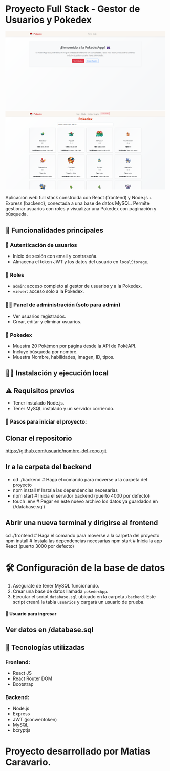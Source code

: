 # Proyecto Full Stack - Gestor de Usuarios y Pokedex

<img src="frontend/public/pokeport.png" alt="Pokedex App" width="500"/>
<img src="frontend/public/pokeport2.png" alt="Pokedex App" width="500"/>

Aplicación web full stack construida con React (frontend) y Node.js + Express (backend), conectada a una base de datos MySQL. 
Permite gestionar usuarios con roles y visualizar una Pokedex con paginación y búsqueda.

## 🚀 Funcionalidades principales

### 🔐 Autenticación de usuarios
- Inicio de sesión con email y contraseña.
- Almacena el token JWT y los datos del usuario en `localStorage`.

### 👤 Roles
- `admin`: acceso completo al gestor de usuarios y a la Pokedex.
- `viewer`: acceso solo a la Pokedex.

### 🧑‍💻 Panel de administración (solo para admin)
- Ver usuarios registrados.
- Crear, editar y eliminar usuarios.

### 📱 Pokedex
- Muestra 20 Pokémon por página desde la API de PokéAPI.
- Incluye búsqueda por nombre.
- Muestra Nombre, habilidades, imagen, ID, tipos.

## 🧑‍💻 Instalación y ejecución local

## ⚠️ Requisitos previos
- Tener instalado Node.js.
- Tener MySQL instalado y un servidor corriendo.


### 🔧 Pasos para iniciar el proyecto:

##  Clonar el repositorio
https://github.com/usuario/nombre-del-repo.git

##  Ir a la carpeta del backend
- cd ./backend    # Haga el comando para moverse a la carpeta del proyecto
- npm install     # Instala las dependencias necesarias
- npm start       # Inicia el servidor backend (puerto 4000 por defecto)
- touch .env      # Pegar en este nuevo archivo los datos ya guardados en (/database.sql) 

##  Abrir una nueva terminal y dirigirse al frontend
cd ./frontend   # Haga el comando para moverse a la carpeta del proyecto
npm install     # Instala las dependencias necesarias
npm start       # Inicia la app React (puerto 3000 por defecto)


# 🛠️ Configuración de la base de datos

1. Asegurate de tener MySQL funcionando.
2. Crear una base de datos llamada `pokedexApp`.
3. Ejecutar el script `database.sql` ubicado en la carpeta `/backend`.
   Este script creará la tabla `usuarios` y cargará un usuario de prueba.

#### 👤 Usuario para ingresar

## Ver datos en /database.sql 


## 💾 Tecnologías utilizadas

### Frontend:
- React JS
- React Router DOM
- Bootstrap 

### Backend:
- Node.js
- Express
- JWT (jsonwebtoken)
- MySQL
- bcryptjs


# Proyecto desarrollado por Matias Caravario.